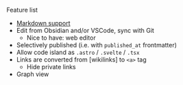 Feature list
- [Markdown support](https://docs.astro.build/en/guides/markdown-content)
- Edit from Obsidian and/or VSCode, sync with Git
    - Nice to have: web editor
- Selectively published (i.e. with `published_at` frontmatter)
- Allow code island as `.astro` / `.svelte` / `.tsx`
- Links are converted from [wikilinks] to `<a>` tag
    - Hide private links
- Graph view